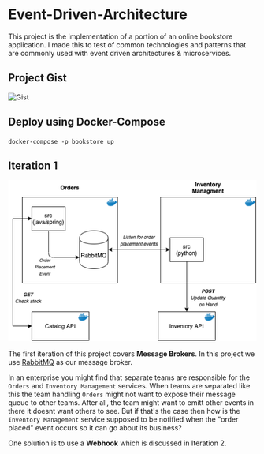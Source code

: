 # Event-Driven-Architecture
This project is the implementation of a portion of an online bookstore application. I made this to test of common technologies and patterns that are commonly used with event driven architectures &amp; microservices.

## Project Gist
![Gist](https://gist.github.com/jhigginbotham/b44dd750459a98e3f7e7387817114634)

## Deploy using Docker-Compose
`docker-compose -p bookstore up`

## Iteration 1
![Diagram 1](./diagrams/images/Implementation&#32;1.png)

The first iteration of this project covers **Message Brokers**. In this project we use [RabbitMQ](https://www.rabbitmq.com/) as our message broker. 

In an enterprise you might find that separate teams are responsible for the `Orders` and `Inventory Management` services. When teams are separated like this the team handling `Orders` might not want to expose their message queue to other teams. After all, the team might want to emitt other events in there it doesnt want others to see. But if that's the case then how is the `Inventory Management` service supposed to be notified when the "order placed" event occurs so it can go about its business?

One solution is to use a **Webhook** which is discussed in Iteration 2.
